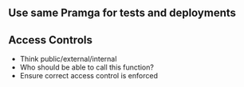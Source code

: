 ## Use same Pramga for tests and deployments

## Access Controls
- Think public/external/internal
- Who should be able to call this function?
- Ensure correct access control is enforced

